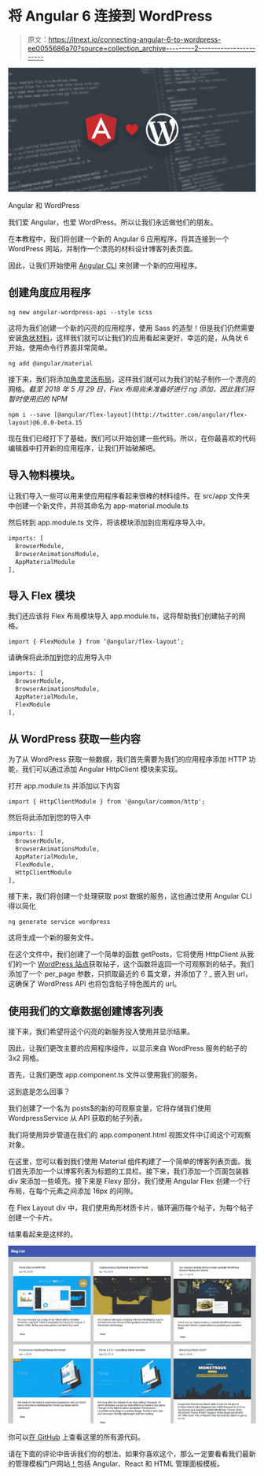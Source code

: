 # 将 Angular 6 连接到 WordPress

> 原文：<https://itnext.io/connecting-angular-6-to-wordpress-ee0055686a70?source=collection_archive---------2----------------------->

![](img/1d4f10ff9c5555f4def9c21b91aeb9ef.png)

Angular 和 WordPress

我们爱 Angular，也爱 WordPress。所以让我们永远做他们的朋友。

在本教程中，我们将创建一个新的 Angular 6 应用程序，将其连接到一个 WordPress 网站，并制作一个漂亮的材料设计博客列表页面。

因此，让我们开始使用 [Angular CLI](https://cli.angular.io/) 来创建一个新的应用程序。

## 创建角度应用程序

```
ng new angular-wordpress-api --style scss
```

这将为我们创建一个新的闪亮的应用程序，使用 Sass 的造型！但是我们仍然需要安装[角状材料](https://material.angular.io/)，这样我们就可以让我们的应用看起来更好，幸运的是，从角状 6 开始，使用命令行界面非常简单。

```
ng add @angular/material
```

接下来，我们将添加[角度灵活布局](https://github.com/angular/flex-layout)，这样我们就可以为我们的帖子制作一个漂亮的网格。*截至 2018 年 5 月 29 日，Flex 布局尚未准备好进行 ng 添加，因此我们将暂时使用旧的 NPM*

```
npm i --save [@angular/flex-layout](http://twitter.com/angular/flex-layout)@6.0.0-beta.15
```

现在我们已经打下了基础，我们可以开始创建一些代码。所以，在你最喜欢的代码编辑器中打开新的应用程序，让我们开始破解吧。

## 导入物料模块。

让我们导入一些可以用来使应用程序看起来很棒的材料组件。在 src/app 文件夹中创建一个新文件，并将其命名为 app-material.module.ts

然后转到 app.module.ts 文件，将该模块添加到应用程序导入中。

```
imports: [
  BrowserModule,
  BrowserAnimationsModule,
  AppMaterialModule  
],
```

## 导入 Flex 模块

我们还应该将 Flex 布局模块导入 app.module.ts，这将帮助我们创建帖子的网格。

```
import { FlexModule } from ‘@angular/flex-layout’;
```

请确保将此添加到您的应用导入中

```
imports: [
  BrowserModule,
  BrowserAnimationsModule,
  AppMaterialModule,
  FlexModule
],
```

## 从 WordPress 获取一些内容

为了从 WordPress 获取一些数据，我们首先需要为我们的应用程序添加 HTTP 功能，我们可以通过添加 Angular HttpClient 模块来实现。

打开 app.module.ts 并添加以下内容

```
import { HttpClientModule } from '@angular/common/http';
```

然后将此添加到您的导入中

```
imports: [
  BrowserModule,
  BrowserAnimationsModule,
  AppMaterialModule,
  FlexModule,
  HttpClientModule
],
```

接下来，我们将创建一个处理获取 post 数据的服务，这也通过使用 Angular CLI 得以简化

```
ng generate service wordpress
```

这将生成一个新的服务文件。

在这个文件中，我们创建了一个简单的函数 getPosts，它将使用 HttpClient 从我们的一个 [WordPress 站点](http://www.oxygenna.com)获取帖子，这个函数将返回一个可观察到的帖子。我们添加了一个 per_page 参数，只抓取最近的 6 篇文章，并添加了？_ 嵌入到 url，这确保了 WordPress API 也将包含帖子特色图片的 url。

## 使用我们的文章数据创建博客列表

接下来，我们希望将这个闪亮的新服务投入使用并显示结果。

因此，让我们更改主要的应用程序组件，以显示来自 WordPress 服务的帖子的 3x2 网格。

首先，让我们更改 app.component.ts 文件以使用我们的服务。

这到底是怎么回事？

我们创建了一个名为 posts$的新的可观察变量，它将存储我们使用 WordpressService 从 API 获取的帖子列表。

我们将使用异步管道在我们的 app.component.html 视图文件中订阅这个可观察对象。

在这里，您可以看到我们使用 Material 组件构建了一个简单的博客列表页面。我们首先添加一个以博客列表为标题的工具栏。接下来，我们添加一个页面包装器 div 来添加一些填充。接下来是 Flexy 部分，我们使用 Angular Flex 创建一个行布局，在每个元素之间添加 16px 的间隙。

在 Flex Layout div 中，我们使用角形材质卡片，循环遍历每个帖子，为每个帖子创建一个卡片。

结果看起来是这样的。

![](img/78b2f9f685139ab63e752f2df3908a57.png)

你可以[在 GitHub](https://github.com/oxygenna/angular-wordpress-api) 上查看这里的所有源代码。

请在下面的评论中告诉我们你的想法，如果你喜欢这个，那么一定要看看我们最新的管理模板门户网站[！](https://themeforest.net/item/portal-angular-react-html-material-admin-template/21513258?ref=oxygenna)包括 Angular、React 和 HTML 管理面板模板。
